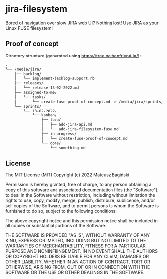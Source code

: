 # jira-filesystem
Bored of navigation over slow JIRA web UI? Nothing lost! Use JIRA as your Linux FUSE filesystem!

## Proof of concept

Directory structure (generated using https://tree.nathanfriend.io/):

```bash
.
└── /media/jira/
    ├── backlog/
    │   └── implement-backlog-support.rb
    ├── releases/
    │   └── release-13-02-2022.md
    ├── assigned-to-me/
    │   └── tasks/
    │       └── create-fuse-proof-of-concept.md -> /media/jira/sprints/13-02-2022/kanban/in-progress/create-fuse-proof-of-concept.md
    └── sprints/
        └── 13-02-2022/
            └── kanban/
                ├── todo/
                │   ├── add-jira-api.md
                │   └── add-jira-filesystem-fuse.md
                ├── in-progress/
                │   └── create-fuse-proof-of-concept.md
                └── done/
                    └── something.md
```

## License

The MIT License (MIT)
Copyright (c) 2022 Mateusz Bagiński

Permission is hereby granted, free of charge, to any person obtaining a copy of this software and associated documentation files (the "Software"), to deal in the Software without restriction, including without limitation the rights to use, copy, modify, merge, publish, distribute, sublicense, and/or sell copies of the Software, and to permit persons to whom the Software is furnished to do so, subject to the following conditions:

The above copyright notice and this permission notice shall be included in all copies or substantial portions of the Software.

THE SOFTWARE IS PROVIDED "AS IS", WITHOUT WARRANTY OF ANY KIND, EXPRESS OR IMPLIED, INCLUDING BUT NOT LIMITED TO THE WARRANTIES OF MERCHANTABILITY, FITNESS FOR A PARTICULAR PURPOSE AND NONINFRINGEMENT. IN NO EVENT SHALL THE AUTHORS OR COPYRIGHT HOLDERS BE LIABLE FOR ANY CLAIM, DAMAGES OR OTHER LIABILITY, WHETHER IN AN ACTION OF CONTRACT, TORT OR OTHERWISE, ARISING FROM, OUT OF OR IN CONNECTION WITH THE SOFTWARE OR THE USE OR OTHER DEALINGS IN THE SOFTWARE.
